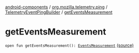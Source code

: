 [android-components](../../index.md) / [org.mozilla.telemetry.ping](../index.md) / [TelemetryEventPingBuilder](index.md) / [getEventsMeasurement](./get-events-measurement.md)

# getEventsMeasurement

`open fun getEventsMeasurement(): `[`EventsMeasurement`](../../org.mozilla.telemetry.measurement/-events-measurement/index.md) [(source)](https://github.com/mozilla-mobile/android-components/blob/master/components/service/telemetry/src/main/java/org/mozilla/telemetry/ping/TelemetryEventPingBuilder.java#L39)